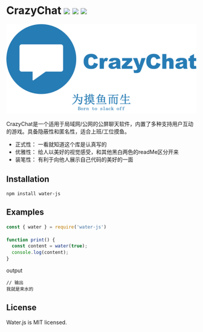 # CrazyChat  ![](https://img.shields.io/badge/license-MIT-blue) ![](https://img.shields.io/badge/npm-v1.0.1-blue) ![](https://img.shields.io/badge/circleci-passing-brightgreen)

![](https://github.com/young-how/CrazyChat/blob/master/doc/cover.png)

CrazyChat是一个适用于局域网/公网的公屏聊天软件，内置了多种支持用户互动的游戏。具备隐蔽性和匿名性，适合上班/工位摸鱼。
+ 正式性： 一看就知道这个库是认真写的
+ 优雅性： 给人以美好的视觉感受，和其他黑白两色的readMe区分开来
+ 装笔性：  有利于向他人展示自己代码的美好的一面

## Installation
```
npm install water-js
```
## Examples
```js
const { water } = require('water-js')

function print() {
  const content = water(true);
  console.log(content);
}
```
output
```
// 输出
我就是来水的
```
## License
Water.js is MIT licensed.
